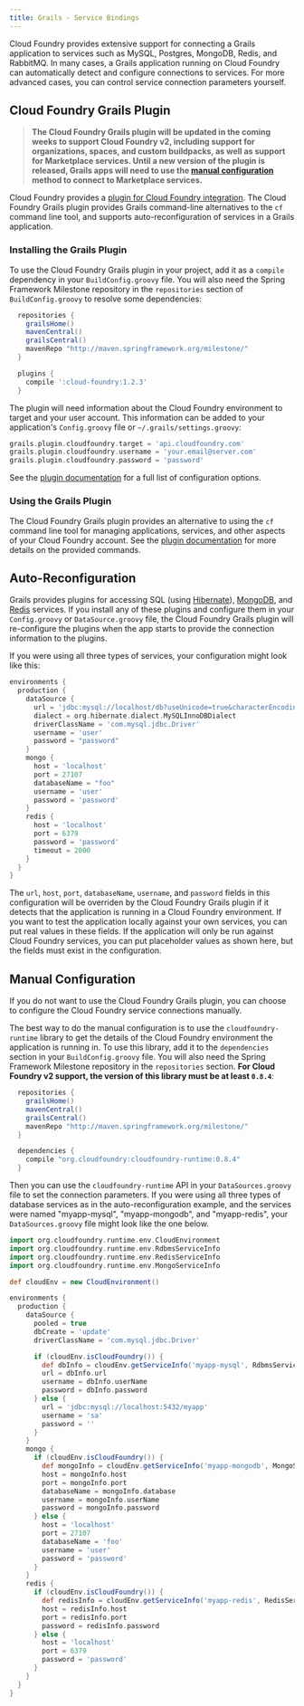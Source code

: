 ```yaml
---
title: Grails - Service Bindings
---
```


Cloud Foundry provides extensive support for connecting a Grails application to services such as MySQL, Postgres, MongoDB, Redis, and RabbitMQ. In many cases, a Grails application running on Cloud Foundry can automatically detect and configure connections to services. For more advanced cases, you can control service connection parameters yourself. 

## <a id='plugin'></a>Cloud Foundry Grails Plugin ##

> **The Cloud Foundry Grails plugin will be updated in the coming weeks to support Cloud Foundry v2, including support for organizations, spaces, and custom buildpacks, as well as support for Marketplace services. Until a new version of the plugin is released, Grails apps will need to use the [manual configuration](#manual) method to connect to Marketplace services.**

Cloud Foundry provides a [plugin for Cloud Foundry integration](http://grails.org/plugin/cloud-foundry). The Cloud Foundry Grails plugin provides Grails command-line alternatives to the `cf` command line tool, and supports auto-reconfiguration of services in a Grails application. 

### <a id="plugin-install"></a>Installing the Grails Plugin ###

To use the Cloud Foundry Grails plugin in your project, add it as a `compile` dependency in your `BuildConfig.groovy` file. You will also need the Spring Framework Milestone repository in the `repositories` section of `BuildConfig.groovy` to resolve some dependencies:

~~~groovy
  repositories {
    grailsHome()
    mavenCentral()
    grailsCentral()
    mavenRepo "http://maven.springframework.org/milestone/"
  }

  plugins {
    compile ':cloud-foundry:1.2.3'
  }
~~~

The plugin will need information about the Cloud Foundry environment to target and your user account. This information can be added to your application's `Config.groovy` file or `~/.grails/settings.groovy`: 

~~~groovy
grails.plugin.cloudfoundry.target = 'api.cloudfoundry.com'
grails.plugin.cloudfoundry.username = 'your.email@server.com'
grails.plugin.cloudfoundry.password = 'password'
~~~

See the [plugin documentation](http://grails-plugins.github.io/grails-cloud-foundry/docs/manual/guide/3%20Configuration.html) for a full list of configuration options. 

### <a id="plugin-using"></a>Using the Grails Plugin ###

The Cloud Foundry Grails plugin provides an alternative to using the `cf` command line tool for managing applications, services, and other aspects of your Cloud Foundry account. See the [plugin documentation](http://grails-plugins.github.io/grails-cloud-foundry/docs/manual/guide/4%20Deploying%20applications.html) for more details on the provided commands. 

## <a id="auto"></a>Auto-Reconfiguration ##

Grails provides plugins for accessing SQL (using [Hibernate](http://grails.org/plugin/hibernate)), [MongoDB](http://www.grails.org/plugin/mongodb), and [Redis](http://grails.org/plugin/redis) services. If you install any of these plugins and configure them in your `Config.groovy` or `DataSource.groovy` file, the Cloud Foundry Grails plugin will re-configure the plugins when the app starts to provide the connection information to the plugins. 

If you were using all three types of services, your configuration might look like this: 

~~~groovy
environments {
  production {
    dataSource {
      url = 'jdbc:mysql://localhost/db?useUnicode=true&characterEncoding=utf8'
      dialect = org.hibernate.dialect.MySQLInnoDBDialect
      driverClassName = 'com.mysql.jdbc.Driver'
      username = 'user'
      password = "password"
    }
    mongo {
      host = 'localhost'
      port = 27107
      databaseName = "foo"
      username = 'user'
      password = 'password'
    }
    redis {
      host = 'localhost'
      port = 6379
      password = 'password'
      timeout = 2000
    }
  }
}
~~~

The `url`, `host`, `port`, `databaseName`, `username`, and `password` fields in this configuration will be overriden by the Cloud Foundry Grails plugin if it detects that the application is running in a Cloud Foundry environment. If you want to test the application locally against your own services, you can put real values in these fields. If the application will only be run against Cloud Foundry services, you can put placeholder values as shown here, but the fields must exist in the configuration. 

## <a id="manual"></a>Manual Configuration ##

If you do not want to use the Cloud Foundry Grails plugin, you can choose to configure the Cloud Foundry service connections manually. 

The best way to do the manual configuration is to use the `cloudfoundry-runtime` library to get the details of the Cloud Foundry environment the application is running in. To use this library, add it to the `dependencies` section in your `BuildConfig.groovy` file. You will also need the Spring Framework Milestone repository in the `repositories` section. **For Cloud Foundry v2 support, the version of this library must be at least `0.8.4`**:

~~~groovy
  repositories {
    grailsHome()
    mavenCentral()
    grailsCentral()
    mavenRepo "http://maven.springframework.org/milestone/"
  }

  dependencies {
    compile "org.cloudfoundry:cloudfoundry-runtime:0.8.4"
  }
~~~

Then you can use the `cloudfoundry-runtime` API in your `DataSources.groovy` file to set the connection parameters. If you were using all three types of database services as in the auto-reconfiguration example, and the services were named "myapp-mysql", "myapp-mongodb", and "myapp-redis", your `DataSources.groovy` file might look like the one below. 

~~~groovy
import org.cloudfoundry.runtime.env.CloudEnvironment
import org.cloudfoundry.runtime.env.RdbmsServiceInfo
import org.cloudfoundry.runtime.env.RedisServiceInfo
import org.cloudfoundry.runtime.env.MongoServiceInfo

def cloudEnv = new CloudEnvironment()

environments {
  production {
    dataSource {
      pooled = true
      dbCreate = 'update'
      driverClassName = 'com.mysql.jdbc.Driver'

      if (cloudEnv.isCloudFoundry()) {
        def dbInfo = cloudEnv.getServiceInfo('myapp-mysql', RdbmsServiceInfo.class)
        url = dbInfo.url
        username = dbInfo.userName
        password = dbInfo.password
      } else {
        url = 'jdbc:mysql://localhost:5432/myapp'
        username = 'sa'
        password = ''
      }
    }
    mongo {
      if (cloudEnv.isCloudFoundry()) {
        def mongoInfo = cloudEnv.getServiceInfo('myapp-mongodb', MongoServiceInfo.class)
        host = mongoInfo.host
        port = mongoInfo.port
        databaseName = mongoInfo.database
        username = mongoInfo.userName
        password = mongoInfo.password
      } else {
        host = 'localhost'
        port = 27107
        databaseName = 'foo'
        username = 'user'
        password = 'password'
      }
    }
    redis {
      if (cloudEnv.isCloudFoundry()) {
        def redisInfo = cloudEnv.getServiceInfo('myapp-redis', RedisServiceInfo.class)
        host = redisInfo.host
        port = redisInfo.port
        password = redisInfo.password
      } else {
        host = 'localhost'
        port = 6379
        password = 'password'
      }
    }
  }
}
~~~


